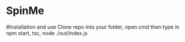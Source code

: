 # SpinMe

#Installation and use
Clone repo into your folder, open cmd then type in
npm start, tsc, node ./out/index.js
